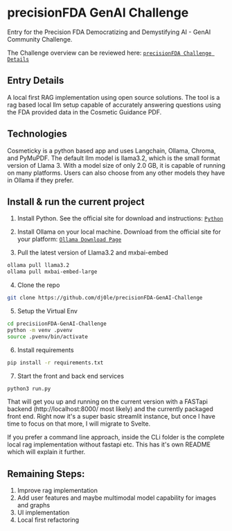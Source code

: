 # precisionFDA  GenAI Challenge
Entry for the Precision FDA Democratizing and Demystifying AI - GenAI Community Challenge.

The Challenge overview can be reviewed here:
[`precisionFDA Challenge Details`](https://precision.fda.gov/challenges/34/intro)

## Entry Details
A local first RAG implementation using open source solutions. The tool is a rag based local llm setup capable of accurately answering questions using the FDA provided data in the Cosmetic Guidance PDF.

## Technologies
Cosmeticky is a python based app and uses Langchain, Ollama, Chroma, and PyMuPDF. The default llm model is llama3.2, which is the small format version of Llama 3. With a model size of only 2.0 GB, it is capable of running on many platforms. Users can also choose from any other models they have in Ollama if they prefer.


## Install & run the current project

1. Install Python. See the official site for download and instructions:
[`Python`](https://www.python.org/downloads/)

2. Install Ollama on your local machine. Download from the official site for your platform:
[`Ollama Download Page`](https://ollama.com/download)

3. Pull the latest version of Llama3.2 and mxbai-embed
```bash
ollama pull llama3.2
ollama pull mxbai-embed-large
```

4. Clone the repo
```bash
git clone https://github.com/dj0le/precisionFDA-GenAI-Challenge
```
5. Setup the Virtual Env
```bash
cd precisiionFDA-GenAI-Challenge
python -m venv .pvenv
source .pvenv/bin/activate
```
6. Install requirements
```bash
pip install -r requirements.txt
```
7. Start the front and back end services
```bash
python3 run.py
```

That will get you up and running on the current version with a FASTapi backend (http://localhost:8000/ most likely) and the currently packaged front end. Right now it's a super basic streamlit instance, but once I have time to focus on that more, I will migrate to Svelte.

If you prefer a command line approach, inside the CLi folder is the complete local rag implementation without fastapi etc. This has it's own README which will explain it further.


## Remaining Steps:

1. Improve rag implementation
2. Add user features and maybe multimodal model capability for images and graphs
3. UI implementation
4. Local first refactoring
